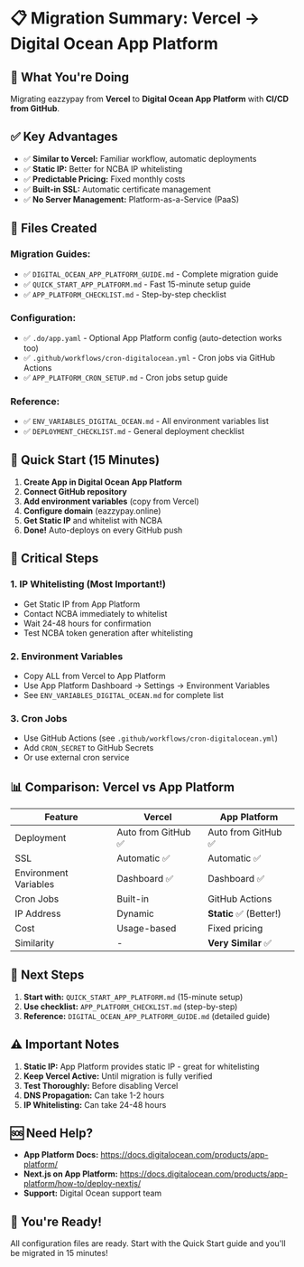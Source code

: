 # 📋 Migration Summary: Vercel → Digital Ocean App Platform

## 🎯 What You're Doing

Migrating eazzypay from **Vercel** to **Digital Ocean App Platform** with **CI/CD from GitHub**.

## ✅ Key Advantages

- ✅ **Similar to Vercel:** Familiar workflow, automatic deployments
- ✅ **Static IP:** Better for NCBA IP whitelisting
- ✅ **Predictable Pricing:** Fixed monthly costs
- ✅ **Built-in SSL:** Automatic certificate management
- ✅ **No Server Management:** Platform-as-a-Service (PaaS)

## 📁 Files Created

### Migration Guides:
- ✅ `DIGITAL_OCEAN_APP_PLATFORM_GUIDE.md` - Complete migration guide
- ✅ `QUICK_START_APP_PLATFORM.md` - Fast 15-minute setup guide
- ✅ `APP_PLATFORM_CHECKLIST.md` - Step-by-step checklist

### Configuration:
- ✅ `.do/app.yaml` - Optional App Platform config (auto-detection works too)
- ✅ `.github/workflows/cron-digitalocean.yml` - Cron jobs via GitHub Actions
- ✅ `APP_PLATFORM_CRON_SETUP.md` - Cron jobs setup guide

### Reference:
- ✅ `ENV_VARIABLES_DIGITAL_OCEAN.md` - All environment variables list
- ✅ `DEPLOYMENT_CHECKLIST.md` - General deployment checklist

## 🚀 Quick Start (15 Minutes)

1. **Create App in Digital Ocean App Platform**
2. **Connect GitHub repository**
3. **Add environment variables** (copy from Vercel)
4. **Configure domain** (eazzypay.online)
5. **Get Static IP** and whitelist with NCBA
6. **Done!** Auto-deploys on every GitHub push

## 🔑 Critical Steps

### 1. IP Whitelisting (Most Important!)
- Get Static IP from App Platform
- Contact NCBA immediately to whitelist
- Wait 24-48 hours for confirmation
- Test NCBA token generation after whitelisting

### 2. Environment Variables
- Copy ALL from Vercel to App Platform
- Use App Platform Dashboard → Settings → Environment Variables
- See `ENV_VARIABLES_DIGITAL_OCEAN.md` for complete list

### 3. Cron Jobs
- Use GitHub Actions (see `.github/workflows/cron-digitalocean.yml`)
- Add `CRON_SECRET` to GitHub Secrets
- Or use external cron service

## 📊 Comparison: Vercel vs App Platform

| Feature | Vercel | App Platform |
|---------|--------|-------------|
| Deployment | Auto from GitHub ✅ | Auto from GitHub ✅ |
| SSL | Automatic ✅ | Automatic ✅ |
| Environment Variables | Dashboard ✅ | Dashboard ✅ |
| Cron Jobs | Built-in | GitHub Actions |
| IP Address | Dynamic | **Static** ✅ (Better!) |
| Cost | Usage-based | Fixed pricing |
| Similarity | - | **Very Similar** ✅ |

## 🎯 Next Steps

1. **Start with:** `QUICK_START_APP_PLATFORM.md` (15-minute setup)
2. **Use checklist:** `APP_PLATFORM_CHECKLIST.md` (step-by-step)
3. **Reference:** `DIGITAL_OCEAN_APP_PLATFORM_GUIDE.md` (detailed guide)

## ⚠️ Important Notes

1. **Static IP:** App Platform provides static IP - great for whitelisting
2. **Keep Vercel Active:** Until migration is fully verified
3. **Test Thoroughly:** Before disabling Vercel
4. **DNS Propagation:** Can take 1-2 hours
5. **IP Whitelisting:** Can take 24-48 hours

## 🆘 Need Help?

- **App Platform Docs:** https://docs.digitalocean.com/products/app-platform/
- **Next.js on App Platform:** https://docs.digitalocean.com/products/app-platform/how-to/deploy-nextjs/
- **Support:** Digital Ocean support team

## 🎉 You're Ready!

All configuration files are ready. Start with the Quick Start guide and you'll be migrated in 15 minutes!

